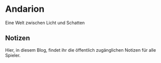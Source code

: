 # Andarion

Eine Welt zwischen Licht und Schatten

## Notizen

Hier, in diesem Blog, findet ihr die öffentlich zugänglichen Notizen für alle Spieler.